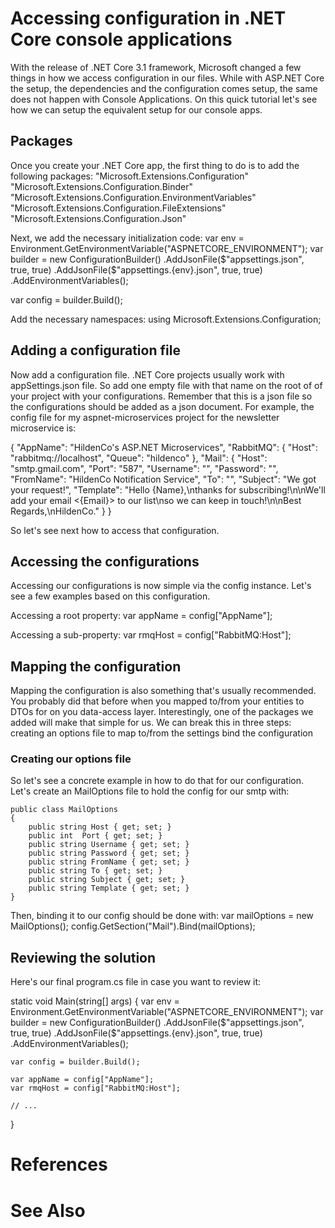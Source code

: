 # Accessing configuration in .NET Core console applications

With the release of .NET Core 3.1 framework, Microsoft changed a few things in how we access configuration in our files. While with ASP.NET Core the setup, the dependencies and the configuration comes setup, the same does not happen with Console Applications. On this quick  tutorial let's see how we can setup the equivalent setup for our console apps.



## Packages
Once you create your .NET Core app, the first thing to do is to add the following packages:
"Microsoft.Extensions.Configuration"
"Microsoft.Extensions.Configuration.Binder"
"Microsoft.Extensions.Configuration.EnvironmentVariables"
"Microsoft.Extensions.Configuration.FileExtensions"
"Microsoft.Extensions.Configuration.Json"

Next, we add the necessary initialization code:
var env = Environment.GetEnvironmentVariable("ASPNETCORE_ENVIRONMENT");
var builder = new ConfigurationBuilder()
    .AddJsonFile($"appsettings.json", true, true)
    .AddJsonFile($"appsettings.{env}.json", true, true)
    .AddEnvironmentVariables();

var config = builder.Build();

Add the necessary namespaces:
using Microsoft.Extensions.Configuration;


## Adding a configuration file
Now add a configuration file. .NET Core projects usually work with appSettings.json file. So add one empty file with that name on the root of of your project with your configurations. Remember that this is a json file so the configurations should be added as a json document. For example, the config file for my aspnet-microservices project for the newsletter microservice is:

{
  "AppName": "HildenCo's ASP.NET Microservices",
  "RabbitMQ": {
    "Host": "rabbitmq://localhost",
    "Queue": "hildenco"
  },
  "Mail": {
    "Host": "smtp.gmail.com",
    "Port": "587",
    "Username": "<your-gmail-account>",
    "Password": "<your-gmail-app-password>",
    "FromName": "HildenCo Notification Service",
    "To": "<destination-email>",
    "Subject": "We got your request!",
    "Template": "Hello {Name},\nthanks for subscribing!\n\nWe'll add your email <{Email}> to our list\nso we can keep in touch!\n\nBest Regards,\nHildenCo."
  }
}

So let's see next how to access that configuration.


## Accessing the configurations
Accessing our configurations is now simple via the config instance. Let's see a few examples based on this configuration.

Accessing a root property:
var appName = config["AppName"];

Accessing a sub-property:
var rmqHost = config["RabbitMQ:Host"];


## Mapping the configuration
Mapping the configuration is also something that's usually recommended. You probably did that before when you mapped to/from your entities to DTOs for on you data-access layer. Interestingly, one of the packages we added will make that simple for us. We can break this in three steps: 
creating an options file to map to/from the settings
bind the configuration

### Creating our options file
So let's see a concrete example in how to do that for our configuration. Let's create an MailOptions file to hold the config for our smtp with:

    public class MailOptions
    {
        public string Host { get; set; }
        public int  Port { get; set; }
        public string Username { get; set; }
        public string Password { get; set; }
        public string FromName { get; set; }
        public string To { get; set; }
        public string Subject { get; set; }
        public string Template { get; set; }
    }

Then, binding it to our config should be done with:
var mailOptions = new MailOptions();
config.GetSection("Mail").Bind(mailOptions);


## Reviewing the solution
Here's our final program.cs file in case you want to review it:

static void Main(string[] args)
{
    var env = Environment.GetEnvironmentVariable("ASPNETCORE_ENVIRONMENT");
    var builder = new ConfigurationBuilder()
        .AddJsonFile($"appsettings.json", true, true)
        .AddJsonFile($"appsettings.{env}.json", true, true)
        .AddEnvironmentVariables();

    var config = builder.Build();

    var appName = config["AppName"];
    var rmqHost = config["RabbitMQ:Host"]; 

    // ...
}


# References



# See Also





